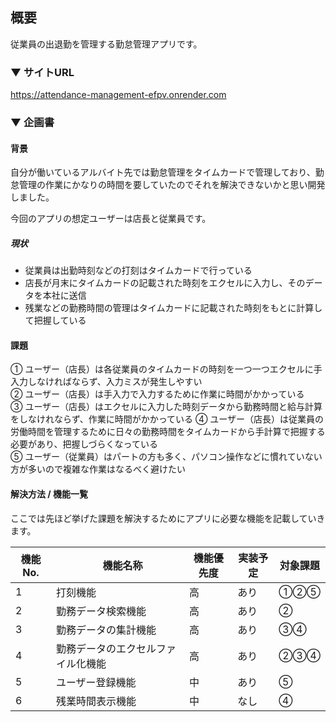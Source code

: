 ## 概要
従業員の出退勤を管理する勤怠管理アプリです。  

### ▼ サイトURL  
https://attendance-management-efpv.onrender.com  

### ▼ 企画書
#### 背景
自分が働いているアルバイト先では勤怠管理をタイムカードで管理しており、勤怠管理の作業にかなりの時間を要していたのでそれを解決できないかと思い開発しました。  

今回のアプリの想定ユーザーは店長と従業員です。  

##### 現状
- 従業員は出勤時刻などの打刻はタイムカードで行っている
- 店長が月末にタイムカードの記載された時刻をエクセルに入力し、そのデータを本社に送信
- 残業などの勤務時間の管理はタイムカードに記載された時刻をもとに計算して把握している  

#### 課題  
① ユーザー（店長）は各従業員のタイムカードの時刻を一つ一つエクセルに手入力しなければならず、入力ミスが発生しやすい  
② ユーザー（店長）は手入力で入力するために作業に時間がかかっている  
③ ユーザー（店長）はエクセルに入力した時刻データから勤務時間と給与計算をしなけれならず、作業に時間がかかっている
④ ユーザー（店長）は従業員の労働時間を管理するために日々の勤務時間をタイムカードから手計算で把握する必要があり、把握しづらくなっている  
⑤ ユーザー（従業員）はパートの方も多く、パソコン操作などに慣れていない方が多いので複雑な作業はなるべく避けたい  

#### 解決方法 / 機能一覧  
ここでは先ほど挙げた課題を解決するためにアプリに必要な機能を記載していきます。  

| 機能No. |　機能名称 | 機能優先度 | 実装予定 | 対象課題 |
| ---- | ---- | ---- | ---- | ---- |
| 1 | 打刻機能 | 高 | あり | ①②⑤ |
| 2 | 勤務データ検索機能 | 高 | あり | ② |
| 3 | 勤務データの集計機能 | 高 | あり | ③④ |
| 4 | 勤務データのエクセルファイル化機能 | 高 | あり | ②③④ |
| 5 | ユーザー登録機能 | 中 | あり | ⑤ |
| 6 | 残業時間表示機能 | 中 | なし | ④ |
